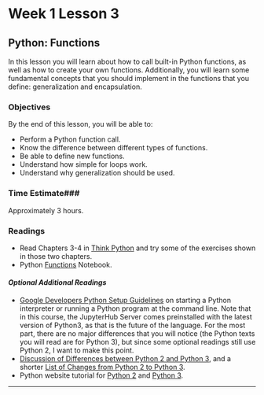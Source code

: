 # Week 1 Lesson 3 #
## Python: Functions ##

In this lesson you will learn about how to call built-in Python
functions, as well as how to create your own functions.  Additionally,
you will learn some fundamental concepts that you should implement in
the functions that you define: generalization and encapsulation.

### Objectives ###
By the end of this lesson, you will be able to:

- Perform a Python function call.
- Know the difference between different types of functions.
- Be able to define new functions.
- Understand how simple for loops work.
- Understand why generalization should be used.

### Time Estimate###

Approximately 3 hours.

### Readings ###

- Read Chapters 3-4 in [Think Python](http://greenteapress.com/thinkpython2/html/index.html) and try some of the exercises shown in those two chapters.
- Python [Functions](notebooks/functionpy.ipynb) Notebook.
 
#### *Optional Additional Readings* ####
- [Google Developers Python Setup Guidelines](https://developers.google.com/edu/python/set-up) on starting a Python interpreter or running a Python program at the command line. Note that in this course, the JupyterHub Server comes preinstalled with the latest version of Python3, as that is the future of the language. For the most part, there are no major differences that you will notice (the Python texts you will read are for Python 3), but since some optional readings still use Python 2, I want to make this point.
- [Discussion of Differences between Python 2 and Python 3](http://python3porting.com/intro.html), and a shorter [List of Changes from Python 2 to Python 3](http://inventwithpython.com/appendixa.html).
- Python website tutorial for [Python 2](https://docs.python.org/2.7/tutorial/index.html) and [Python 3](https://docs.python.org/3.4/tutorial/index.html).

-----
